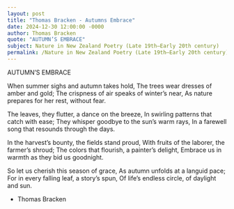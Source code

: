 ```yaml
---
layout: post
title: "Thomas Bracken - Autumns Embrace"
date: 2024-12-30 12:00:00 -0000
author: Thomas Bracken
quote: "AUTUMN’S EMBRACE"
subject: Nature in New Zealand Poetry (Late 19th–Early 20th century)
permalink: /Nature in New Zealand Poetry (Late 19th–Early 20th century)/Thomas Bracken/Thomas Bracken - Autumns Embrace
---
```


AUTUMN’S EMBRACE

When summer sighs and autumn takes hold,
The trees wear dresses of amber and gold;
The crispness of air speaks of winter’s near,
As nature prepares for her rest, without fear.

The leaves, they flutter, a dance on the breeze,
In swirling patterns that catch with ease;
They whisper goodbye to the sun’s warm rays,
In a farewell song that resounds through the days.

In the harvest’s bounty, the fields stand proud,
With fruits of the laborer, the farmer’s shroud;
The colors that flourish, a painter’s delight,
Embrace us in warmth as they bid us goodnight.

So let us cherish this season of grace,
As autumn unfolds at a languid pace;
For in every falling leaf, a story’s spun,
Of life’s endless circle, of daylight and sun.

- Thomas Bracken
